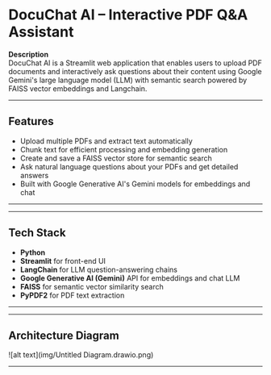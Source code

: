 # DocuChat AI – Interactive PDF Q&A Assistant

**Description**  
DocuChat AI is a Streamlit web application that enables users to upload PDF documents and interactively ask questions about their content using Google Gemini's large language model (LLM) with semantic search powered by FAISS vector embeddings and Langchain.

---

## Features

- Upload multiple PDFs and extract text automatically
- Chunk text for efficient processing and embedding generation
- Create and save a FAISS vector store for semantic search
- Ask natural language questions about your PDFs and get detailed answers
- Built with Google Generative AI's Gemini models for embeddings and chat

---

---

## Tech Stack

- **Python**  
- **Streamlit** for front-end UI  
- **LangChain** for LLM question-answering chains  
- **Google Generative AI (Gemini)** API for embeddings and chat LLM  
- **FAISS** for semantic vector similarity search  
- **PyPDF2** for PDF text extraction  

---

---

## Architecture Diagram

![alt text](img/Untitled Diagram.drawio.png)

---
